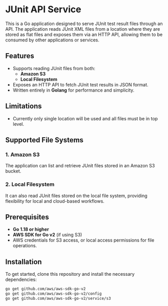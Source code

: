 # JUnit API Service

This is a Go application designed to serve JUnit test result files through an API. The application reads JUnit XML files from a location where they are stored as flat files and exposes them via an HTTP API, allowing them to be consumed by other applications or services.

## Features

- Supports reading JUnit files from both:
    - **Amazon S3**
    - **Local Filesystem**
- Exposes an HTTP API to fetch JUnit test results in JSON format.
- Written entirely in **Golang** for performance and simplicity.

## Limitations

- Currently only single location will be used and all files must be in top level. 

## Supported File Systems

### 1. **Amazon S3**
The application can list and retrieve JUnit files stored in an Amazon S3 bucket.

### 2. **Local Filesystem**
It can also read JUnit files stored on the local file system, providing flexibility for local and cloud-based workflows.

## Prerequisites

- **Go 1.18 or higher**
- **AWS SDK for Go v2** (if using S3)
- AWS credentials for S3 access, or local access permissions for file operations.

## Installation

To get started, clone this repository and install the necessary dependencies:

```bash
go get github.com/aws/aws-sdk-go-v2
go get github.com/aws/aws-sdk-go-v2/config
go get github.com/aws/aws-sdk-go-v2/service/s3


